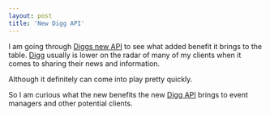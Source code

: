 ```yaml
---
layout: post
title: 'New Digg API'
---
```

I am going through <a href="http://apidoc.digg.com/">Diggs new API</a> to see what added benefit it brings to the table. <a href="http://digg.com/">Digg</a> usually is lower on the radar of many of my clients when it comes to sharing their news and information.<p></p>
Although it definitely can come into play pretty quickly.<p></p>
So I am curious what the new benefits the new <a href="http://apidoc.digg.com/">Digg API</a> brings to event managers and other potential clients.
